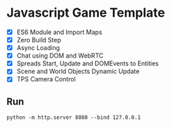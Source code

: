 # Javascript Game Template

- [x] ES6 Module and Import Maps
- [x] Zero Build Step
- [x] Async Loading 
- [x] Chat using DOM and WebRTC
- [x] Spreads Start, Update and DOMEvents to Entities
- [x] Scene and World Objects Dynamic Update
- [x] TPS Camera Control

## Run

```
python -m http.server 8080 --bind 127.0.0.1
```